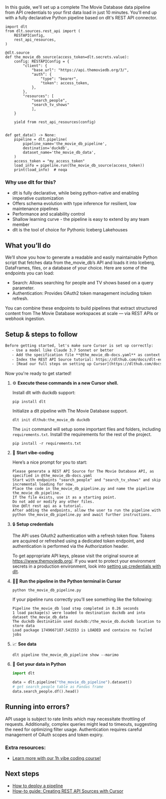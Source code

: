 In this guide, we'll set up a complete The Movie Database data pipeline from API credentials to your first data load in just 10 minutes. You'll end up with a fully declarative Python pipeline based on dlt's REST API connector.

```python-outcome
import dlt
from dlt.sources.rest_api import (
    RESTAPIConfig,
    rest_api_resources,
)

@dlt.source
def the_movie_db_source(access_token=dlt.secrets.value):
    config: RESTAPIConfig = {
        "client": {
            "base_url": "https://api.themoviedb.org/3/",
            "auth": {
                "type": "bearer",
                "token": access_token,
            },
        },
        "resources": [
            "search_people",
            "search_tv_shows"
            ],
    }

    yield from rest_api_resources(config)


def get_data() -> None:
    pipeline = dlt.pipeline(
        pipeline_name='the_movie_db_pipeline',
        destination='duckdb',
        dataset_name='the_movie_db_data', 
    )
    access_token = "my_access_token"
    load_info = pipeline.run(the_movie_db_source(access_token))
    print(load_info)  # noqa
```

### Why use dlt for this?

- dlt is fully declarative, while being python-native and enabling imperative customization
- Offers schema evolution with type inference for resilient, low maintenance pipelines
- Performance and scalability control
- Shallow learning curve - the pipeline is easy to extend by any team member
- dlt is the tool of choice for Pythonic Iceberg Lakehouses

## What you’ll do

We’ll show you how to generate a readable and easily maintainable Python script that fetches data from the_movie_db’s API and loads it into Iceberg, DataFrames, files, or a database of your choice. Here are some of the endpoints you can load:

- Search: Allows searching for people and TV shows based on a query parameter.
- Authentication: Provides OAuth2 token management including token refresh.

You can combine these endpoints to build pipelines that extract structured content from The Movie Database workspaces at scale — via REST APIs or webhook ingestion.

## Setup & steps to follow

```default
Before getting started, let's make sure Cursor is set up correctly:
   - Use a model like Claude 3.7 Sonnet or better
   - Add the specification file **@the_movie_db-docs.yaml** as context
   - Index the REST API Source tutorial: https://dlthub.com/docs/dlt-ecosystem/verified-sources/rest_api/ and add it to context as **@dlt rest api**
   - [Read our full steps on setting up Cursor](https://dlthub.com/docs/dlt-ecosystem/llm-tooling/cursor-restapi#23-configuring-cursor-with-documentation)
```

Now you're ready to get started! 

1. ⚙️ **Execute these commands in a new Cursor shell.**
    
    Install dlt with duckdb support:
    ```shell
    pip install dlt
    ```

    Initialize a dlt pipeline with The Movie Database support.
    ```shell
    dlt init dlthub:the_movie_db duckdb
    ```

    The `init` command will setup some important files and folders, including `requirements.txt`. Install the requirements for the rest of the project.
    ```shell
    pip install -r requirements.txt
    ```
    
2. 🤠 **Start vibe-coding**
    
    Here’s a nice prompt for you to start: 
    
    ```prompt
    Please generate a REST API Source for The Movie Database API, as specified in @the_movie_db-docs.yaml 
    Start with endpoints "search_people" and "search_tv_shows" and skip incremental loading for now. 
    Place the code in the_movie_db_pipeline.py and name the pipeline the_movie_db_pipeline. 
    If the file exists, use it as a starting point. 
    Do not add or modify any other files. 
    Use @dlt rest api as a tutorial. 
    After adding the endpoints, allow the user to run the pipeline with python the_movie_db_pipeline.py and await further instructions.
    ```

    
3. 🔒 **Setup credentials** 
    
    The API uses OAuth2 authentication with a refresh token flow. Tokens are acquired or refreshed using a dedicated token endpoint, and authentication is performed via the Authorization header.
    
    To get appropriate API keys, please visit the original source at https://www.themoviedb.org/.
    If you want to protect your environment secrets in a production environment, look into [setting up credentials with dlt](https://dlthub.com/docs/walkthroughs/add_credentials).
    
4. 🏃‍♀️ **Run the pipeline in the Python terminal in Cursor**
    
    ```shell
    python the_movie_db_pipeline.py
    ```
    
    If your pipeline runs correctly you’ll see something like the following:
    
    ```shell
    Pipeline the_movie_db load step completed in 0.26 seconds
    1 load package(s) were loaded to destination duckdb and into dataset the_movie_db_data
    The duckdb destination used duckdb:/the_movie_db.duckdb location to store data
    Load package 1749667187.541553 is LOADED and contains no failed jobs
    ```
    
5. 📈 **See data**
    
    ```shell
    dlt pipeline the_movie_db_pipeline show --marimo
    ```
    
6. 🐍 **Get your data in Python**
    
    ```python
    import dlt

   data = dlt.pipeline("the_movie_db_pipeline").dataset()
   # get search_people table as Pandas frame
   data.search_people.df().head()
    ```

## Running into errors?

API usage is subject to rate limits which may necessitate throttling of requests. Additionally, complex queries might lead to timeouts, suggesting the need for optimizing filter usage. Authentication requires careful management of OAuth scopes and token expiry.

### Extra resources:

- [Learn more with our 1h vibe coding course!](https://www.youtube.com/watch?v=GGid70rnJuM)

## Next steps

- [How to deploy a pipeline](https://dlthub.com/docs/walkthroughs/deploy-a-pipeline)
- [How-to guide: Creating REST API Sources with Cursor](https://dlthub.com/docs/dlt-ecosystem/llm-tooling/cursor-restapi)